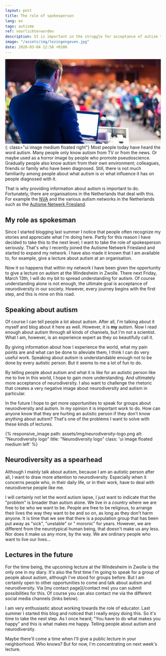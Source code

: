 ```yaml
---
layout: post
title: The role of spokesperson
lang: en
tags: autisme
ref: voorlichterworden
description: It is important in the struggle for acceptance of autism that information is given about autism. I am already doing this by this blog and by talking to people about autism. I'll take that to the next level next Friday!
image: "/assets/img/lezingengeven.jpg"
date: 2020-03-04 12:58 +0100
---
```

![Giving lectures](/assets/img/lezingengeven.jpg){: class="ui image medium floated right"}
Most people today have heard the word autism. Many people only know autism from TV or from the news. Or maybe used as a horror image by people who promote pseudoscience. Gradually people also know autism from their own environment; colleagues, friends or family who have been diagnosed. Still, there is not much familiarity among people about what autism is or what influence it has on people diagnosed with it.

That is why providing information about autism is important to do. Fortunately, there are organisations in the Netherlands that deal with this. For example the [NVA](http://www.autisme.nl) and the various autism networks in the Netherlands such as the [Autisme Netwerk Friesland](http://autismenetwerkfriesland.nl/).

## My role as spokesman
Since I started blogging last summer I notice that people often recognize my stories and appreciate what I'm doing here. Partly for this reason I have decided to take this to the next level; I want to take the role of spokesperson seriously. That's why I recently joined the Autisme Netwerk Friesland and started to expand my network. I have also made it known that I am available to, for example, give a lecture about autism at an organisation.

Now it so happens that within my network I have been given the opportunity to give a lecture on autism at the Windesheim in Zwolle. There next Friday, March 13th, I will do my bit to spread understanding for autism. Of course understanding alone is not enough, the ultimate goal is acceptance of neurodiversity in our society. However, every journey begins with the first step, and this is mine on this road.

## Speaking about autism
Of course I can tell people a lot about autism. After all, I'm talking about it myself and blog about it here as well. However, it is **my** autism. Now I read enough about autism through all kinds of channels, but I'm not a scientist. What I am, however, is an experience expert as they so beautifully call it.

By giving information about how I experience the world, what my pain points are and what can be done to alleviate them, I think I can do very useful work. Speaking about autism is understandable enough not to be done by every autistic person. But it seems to me a lot of fun to do.

By telling people about autism and what it is like for an autistic person like me to live in this world, I hope to gain more understanding. And ultimately more acceptance of neurodiversity. I also want to challenge the rhetoric that creates a very negative image about neurodiversity and autism in particular.

In the future I hope to get more opportunities to speak for groups about neurodiversity and autism. In my opinion it is important work to do. How can anyone know that they are hurting an autistic person if they don't know anything about autism? That's one of the problems I want to solve with these kinds of lectures.

{% responsive_image path: assets/img/neurodiversity-logo.png alt: "Neurodiversity logo" title: "Neurodiversity logo" class: 'ui image floated medium left' %}
## Neurodiversity as a spearhead
Although I mainly talk about autism, because I am an autistic person after all, I want to draw more attention to neurodiversity. Especially when it concerns people who, in their daily life, or in their work, have to deal with neurodiverse people like me.

I will certainly not let the word autism lapse, I just want to indicate that the "problem" is broader than autism alone. We live in a country where we are free to be who we want to be. People are free to be religious, to arrange their lives the way they want to be and so on, as long as they don't harm anyone. It is time that we see that there is a population group that has been put away as "sick", "unstable" or " moronic" for years. However, we are different from the neurotypical human being, that doesn't make us any less. Nor does it make us any more, by the way. We are ordinary people who want to live our lives...

## Lectures in the future
For the time being, the upcoming lecture at the Windesheim in Zwolle is the only one in my diary. It's also the first time I'm going to speak for a group of people about autism, although I've stood for groups before. But I am certainly open to other opportunities to come and talk about autism and neurodiversity. Via [my contact page](/contact me) you can submit possibilities for this. Of course you can also contact me via the different social media channels (links below).

I am very enthusiastic about working towards the role of educator. Last summer I started this blog and noticed that I really enjoy doing this. So it's time to take the next step. As I once heard; "You have to do what makes you happy" and this is what makes me happy. Telling people about autism and neurodiversity.

Maybe there'll come a time when I'll give a public lecture in your neighborhood. Who knows? But for now, I'm concentrating on next week's lecture.
